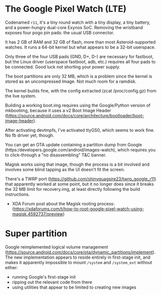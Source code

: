 # The Google Pixel Watch (LTE)

Codenamed `r11`, it's a tiny round watch with a tiny display, a tiny
battery, and a power-hungry dual-core Exynos SoC. Removing the
wristband exposes four pogo pin pads: the usual USB connector.

It has 2 GB of RAM and 32 GB of flash, more than most
Asteroid-supported watches. It runs a 64-bit kernel but what appears
to be a 32-bit userspace.

Only three of the four USB pads (GND, D+, D-) are necessary for fastboot, but the Linux driver (userspace fastboot, adb, etc.) requires all four pads to be connected. Good luck not shorting your power supply.

The boot partitions are only 32 MB, which is a problem since the kernel is stored as an uncompressed Image. Not much room for a ramdisk.

The kernel builds fine, with the config extracted (zcat /proc/config.gz) from the live system.

Building a working boot.img requires using the Google/Python version of mkbootimg, because it uses a v2 Boot Image Header (https://source.android.com/docs/core/architecture/bootloader/boot-image-header).

After activating devtmpfs, I've activated ttyGS0, which seems to work fine. No fb driver yet, though.

You can get an OTA update containing a partition dump from Google (https:/developers.google.com/android/images-watch), which requires you to click-through a "no disassembling" T&C banner.

Magisk works using that image, though the process is a bit involved and involves some blind tapping as the UI doesn't fit the screen.

There's a TWRP port (https://github.com/shinyquagsire23/twrp_google_r11) that apparently worked at some point, but it no longer does since it breaks the 32 MB limit for recovery.img, at least directly following the build instructions.

* XDA Forum post about the Magisk rooting process: (https://xdaforums.com/t/how-to-root-google-pixel-watch-using-magisk.4592737/preview)

# Super partition

Google reimplemented logical volume management (https://source.android.com/docs/core/ota/dynamic_partitions/implement). The new implementation appears to reside entirely in first-stage init, and makes it apparently impossible to mount `/system` and `/system_ext` without either:

* running Google's first-stage init
* ripping out the relevant code from there
* using utilities that appear to be limited to creating new images
